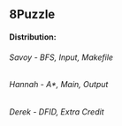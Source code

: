 ## 8Puzzle
#### Distribution:
###### Savoy - BFS, Input, Makefile
###### Hannah - A*, Main, Output
###### Derek - DFID, Extra Credit
